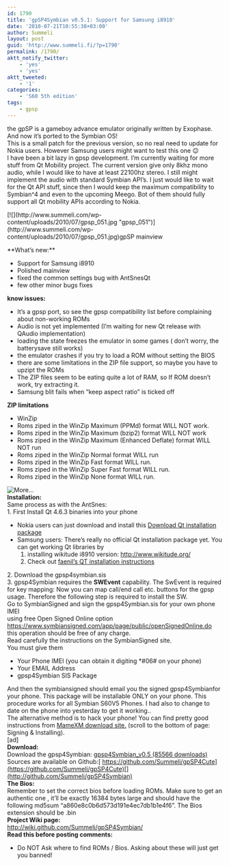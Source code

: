 ```yaml
---
id: 1790
title: 'gpSP4Symbian v0.5.1: Support for Samsung i8910'
date: '2010-07-21T10:55:38+03:00'
author: Summeli
layout: post
guid: 'http://www.summeli.fi/?p=1790'
permalink: /1790/
aktt_notify_twitter:
    - 'yes'
    - 'yes'
aktt_tweeted:
    - '1'
categories:
    - 'S60 5th edition'
tags:
    - gpsp
---
```


the gpSP is a gameboy advance emulator originally written by Exophase. And now it’s ported to the Symbian OS!  
This is a small patch for the previous version, so no real need to update for Nokia users. However Samsung users might want to test this one 😉  
I have been a bit lazy in gpsp development. I’m currently waiting for more stuff from Qt Mobility project. The current version give only 8khz mono audio, while I would like to have at least 22100hz stereo. I still might implement the audio with standard Symbian API’s. I just would like to wait for the Qt API stuff, since then I would keep the maximum compatibility to Symbian^4 and even to the upcoming Meego. Bot of them should fully support all Qt mobility APIs according to Nokia.

<div class="wp-caption aligncenter" id="attachment_1791" style="width: 394px">[![](http://www.summeli.com/wp-content/uploads/2010/07/gpsp_051.jpg "gpsp_051")](http://www.summeli.com/wp-content/uploads/2010/07/gpsp_051.jpg)gpSP mainview

</div><div><dl id="attachment_1679"><dd> </dd></dl></div>**What’s new:**

- Support for Samsung i8910
- Polished mainview
- fixed the common settings bug with AntSnesQt
- few other minor bugs fixes

  
**know issues:**

- It’s a gpsp port, so see the gpsp compatibility list before complaining about non-working ROMs
- Audio is not yet implemented (I’m waiting for new Qt release with QAudio implementation)
- loading the state freezes the emulator in some games ( don’t worry, the batterysave still works)
- the emulator crashes if you try to load a ROM without setting the BIOS
- there are some limitations in the ZIP file support, so maybe you have to upzipt the ROMs
- The ZIP files seem to be eating quite a lot of RAM, so If ROM doesn’t work, try extracting it.
- Samsung blit fails when “keep aspect ratio” is ticked off

**ZIP limitations**

- WinZip
- Roms ziped in the WinZip Maximum (PPMd) format WILL NOT work.
- Roms ziped in the WinZip Maximum (bzip2) format WILL NOT work
- Roms ziped in the WinZip Maximum (Enhanced Deflate) format WILL NOT run
- Roms ziped in the WinZip Normal format WILL run
- Roms ziped in the WinZip Fast format WILL run.
- Roms ziped in the WinZip Super Fast format WILL run.
- Roms ziped in the WinZip None format WILL run.

![](http://www.summeli.com/wp-includes/js/tinymce/plugins/wordpress/img/trans.gif "More...")  
**Installation:**  
Same process as with the AntSnes:  
1\. First Install Qt 4.6.3 binaries into your phone

- Nokia users can just download and install this [Download Qt installation package](ftp://ftp.qt.nokia.com/pub/qt/symbian/4.6.3/qt_installer.sis)
- Samsung users: There’s really no official Qt installation package yet. You can get working Qt libraries by 
    1. installing wikitude i8910 version: <http://www.wikitude.org/>
    2. Check out [faenil’s QT installation instructions](http://i8910tuning.com/2010/07/22/welcome-to-i8910-qt/)

[ ](ftp://ftp.qt.nokia.com/pub/qt/symbian/4.6.3/qt_installer.sis) 2. Download the gpsp4symbian.sis  
3\. gpsp4Symbian requires the **SWEvent** capability. The SwEvent is required for key mapping: Now you can map call/end call etc. buttons for the gpsp usage. Therefore the following step is required to install the SW.  
Go to SymbianSigned and sign the gpsp4Symbian.sis for your own phone IMEI  
using free Open Signed Online option <https://www.symbiansigned.com/app/page/public/openSignedOnline.do> this operation should be free of any charge.  
Read carefully the instructions on the SymbianSigned site.  
You must give them

- Your Phone IMEI (you can obtain it digiting \*#06# on your phone)
- Your EMAIL Address
- gpsp4Symbian SIS Package

And then the symbiansigned should email you the signed gpsp4Symbianfor your phone. This package will be installable ONLY on your phone. This procedure works for all Symbian S60V5 Phones. I had also to change to date on the phone into yesterday to get it working..  
The alternative method is to hack your phone! You can find pretty good instructions from [MameXM download site.](https://sites.google.com/site/mamexm/Home/download-1-03) (scroll to the bottom of page: Signing &amp; Installing).  
\[ad\]  
**Download:**  
Download the gpsp4Symbian: [ gpsp4Symbian\_v0.5 (85566 downloads) ](http://summeli.com/download/11260/ "Version 0.5.1")  
Sources are available on Github:[ https://github.com/Summeli/gpSP4Cute](https://github.com/Summeli/gpSP4Cute)[](http://github.com/Summeli/gpSP4Symbian)  
**The Bios:**  
Remember to set the correct bios before loading ROMs. Make sure to get an authentic one , it’ll be exactly 16384 bytes large and should have the following md5sum “a860e8c0b6d573d191e4ec7db1b1e4f6”. The Bios extension should be .bin  
**Project Wiki page:**  
<http://wiki.github.com/Summeli/gpSP4Symbian/>  
**Read this before posting comments:**

- Do NOT Ask where to find ROMs / Bios. Asking about these will just get you banned!